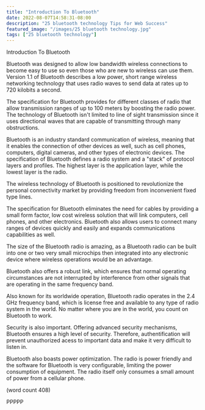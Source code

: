 ```yaml
---
title: "Introduction To Bluetooth"
date: 2022-08-07T14:58:31-08:00
description: "25 bluetooth technology Tips for Web Success"
featured_image: "/images/25 bluetooth technology.jpg"
tags: ["25 bluetooth technology"]
---
```


Introduction To Bluetooth

Bluetooth was designed to allow low bandwidth wireless
connections to become easy to use so even those who
are new to wireless can use them.  Version 1.1 of 
Bluetooth describes a low power, short range wireless
networking technology that uses radio waves to send
data at rates up to 720 kilobits a second.

The specification for Bluetooth provides for different
classes of radio that allow transmission ranges of
up to 100 meters by boosting the radio power.  The
technology of Bluetooth isn't limited to line of 
sight transmission since it uses directional waves
that are capable of transmitting through many 
obstructions.

Bluetooth is an industry standard communication of
wireless, meaning that it enables the connection
of other devices as well, such as cell phones,
computers, digital cameras, and other types of
electronic devices.  The specification of Bluetooth
defines a radio system and a "stack" of protocol 
layers and profiles.  The highest layer is the
application layer, while the lowest layer is the
radio.

The wireless technology of Bluetooth is positioned
to revolutionize the personal connectivity market
by providing freedom from inconvenient fixed type 
lines.  

The specification for Bluetooth eliminates the need
for cables by providing a small form factor, low
cost wireless solution that will link computers,
cell phones, and other electronics.  Bluetooth
also allows users to connect many ranges of devices
quickly and easily and expands communications 
capabilities as well.

The size of the Bluetooth radio is amazing, as a
Bluetooth radio can be built into one or two very
small microchips then integrated into any electronic
device where wireless operations would be an 
advantage.

Bluetooth also offers a robust link, which ensures
that normal operating circumstances are not 
interrupted by interference from other signals
that are operating in the same frequency band.

Also known for its worldwide operation, Bluetooth
radio operates in the 2.4 GHz frequency band, which
is license free and available to any type of 
radio system in the world.  No matter where you
are in the world, you count on Bluetooth to work.

Security is also important.  Offering advanced
security mechanisms, Bluetooth ensures a high level
of security.  Therefore, authentification will 
prevent unauthorized acess to important data and
make it very difficult to listen in.

Bluetooth also boasts power optimization.  The radio
is power friendly and the software for Bluetooth
is very configurable, limiting the power consumption
of equipment.  The radio itself only consumes a 
small amount of power from a cellular phone.

(word count 408)

PPPPP

